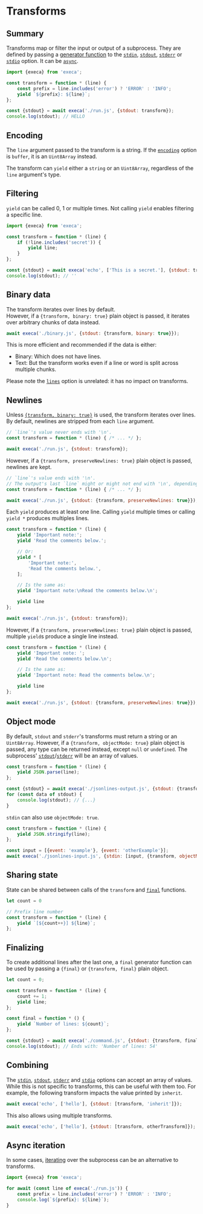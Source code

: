 # Transforms

## Summary

Transforms map or filter the input or output of a subprocess. They are defined by passing a [generator function](https://developer.mozilla.org/en-US/docs/Web/JavaScript/Reference/Statements/function*) to the [`stdin`](../readme.md#stdin), [`stdout`](../readme.md#stdout-1), [`stderr`](../readme.md#stderr-1) or [`stdio`](../readme.md#stdio-1) option. It can be [`async`](https://developer.mozilla.org/en-US/docs/Web/JavaScript/Reference/Statements/async_function*).

```js
import {execa} from 'execa';

const transform = function * (line) {
	const prefix = line.includes('error') ? 'ERROR' : 'INFO';
	yield `${prefix}: ${line}`;
};

const {stdout} = await execa('./run.js', {stdout: transform});
console.log(stdout); // HELLO
```

## Encoding

The `line` argument passed to the transform is a string. If the [`encoding`](../readme.md#encoding) option is `buffer`, it is an `Uint8Array` instead.

The transform can `yield` either a `string` or an `Uint8Array`, regardless of the `line` argument's type.

## Filtering

`yield` can be called 0, 1 or multiple times. Not calling `yield` enables filtering a specific line.

```js
import {execa} from 'execa';

const transform = function * (line) {
	if (!line.includes('secret')) {
		yield line;
	}
};

const {stdout} = await execa('echo', ['This is a secret.'], {stdout: transform});
console.log(stdout); // ''
```

## Binary data

The transform iterates over lines by default.\
However, if a `{transform, binary: true}` plain object is passed, it iterates over arbitrary chunks of data instead.

```js
await execa('./binary.js', {stdout: {transform, binary: true}});
```

This is more efficient and recommended if the data is either:
- Binary: Which does not have lines.
- Text: But the transform works even if a line or word is split across multiple chunks.

Please note the [`lines`](../readme.md#lines) option is unrelated: it has no impact on transforms.

## Newlines

Unless [`{transform, binary: true}`](#binary-data) is used, the transform iterates over lines.
By default, newlines are stripped from each `line` argument.

```js
// `line`'s value never ends with '\n'.
const transform = function * (line) { /* ... */ };

await execa('./run.js', {stdout: transform});
```

However, if a `{transform, preserveNewlines: true}` plain object is passed, newlines are kept.

```js
// `line`'s value ends with '\n'.
// The output's last `line` might or might not end with '\n', depending on the output.
const transform = function * (line) { /* ... */ };

await execa('./run.js', {stdout: {transform, preserveNewlines: true}});
```

Each `yield` produces at least one line. Calling `yield` multiple times or calling `yield *` produces multiples lines.

```js
const transform = function * (line) {
	yield 'Important note:';
	yield 'Read the comments below.';

	// Or:
	yield * [
		'Important note:',
		'Read the comments below.',
	];

	// Is the same as:
	yield 'Important note:\nRead the comments below.\n';

	yield line
};

await execa('./run.js', {stdout: transform});
```

However, if a `{transform, preserveNewlines: true}` plain object is passed, multiple `yield`s produce a single line instead.

```js
const transform = function * (line) {
	yield 'Important note: ';
	yield 'Read the comments below.\n';

	// Is the same as:
	yield 'Important note: Read the comments below.\n';

	yield line
};

await execa('./run.js', {stdout: {transform, preserveNewlines: true}});
```

## Object mode

By default, `stdout` and `stderr`'s transforms must return a string or an `Uint8Array`. However, if a `{transform, objectMode: true}` plain object is passed, any type can be returned instead, except `null` or `undefined`. The subprocess' [`stdout`](../readme.md#stdout)/[`stderr`](../readme.md#stderr) will be an array of values.

```js
const transform = function * (line) {
	yield JSON.parse(line);
};

const {stdout} = await execa('./jsonlines-output.js', {stdout: {transform, objectMode: true}});
for (const data of stdout) {
	console.log(stdout); // {...}
}
```

`stdin` can also use `objectMode: true`.

```js
const transform = function * (line) {
	yield JSON.stringify(line);
};

const input = [{event: 'example'}, {event: 'otherExample'}];
await execa('./jsonlines-input.js', {stdin: [input, {transform, objectMode: true}]});
```

## Sharing state

State can be shared between calls of the `transform` and [`final`](#finalizing) functions.

```js
let count = 0

// Prefix line number
const transform = function * (line) {
	yield `[${count++}] ${line}`;
};
```

## Finalizing

To create additional lines after the last one, a `final` generator function can be used by passing a `{final}` or `{transform, final}` plain object.

```js
let count = 0;

const transform = function * (line) {
	count += 1;
	yield line;
};

const final = function * () {
	yield `Number of lines: ${count}`;
};

const {stdout} = await execa('./command.js', {stdout: {transform, final}});
console.log(stdout); // Ends with: 'Number of lines: 54'
```

## Combining

The [`stdin`](../readme.md#stdin), [`stdout`](../readme.md#stdout-1), [`stderr`](../readme.md#stderr-1) and [`stdio`](../readme.md#stdio-1) options can accept an array of values. While this is not specific to transforms, this can be useful with them too. For example, the following transform impacts the value printed by `inherit`.

```js
await execa('echo', ['hello'], {stdout: [transform, 'inherit']});
```

This also allows using multiple transforms.

```js
await execa('echo', ['hello'], {stdout: [transform, otherTransform]});
```

## Async iteration

In some cases, [iterating](../readme.md#iterablereadableoptions) over the subprocess can be an alternative to transforms.

```js
import {execa} from 'execa';

for await (const line of execa('./run.js')) {
	const prefix = line.includes('error') ? 'ERROR' : 'INFO';
	console.log(`${prefix}: ${line}`);
}
```
